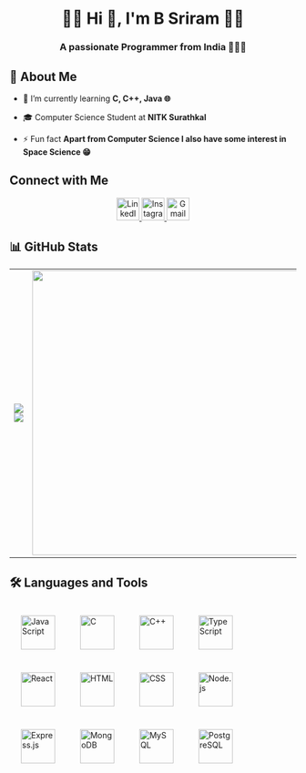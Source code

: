 <h1 align="center">🔶🔸 Hi 👋, I'm B Sriram 🔸🔶</h1>
<h3 align="center">A passionate Programmer from India 👨‍💻🎯</h3>

## 🚀 About Me

- 🌱 I’m currently learning **C, C++, Java 🌐**
- 🎓 Computer Science Student at **NITK Surathkal** 

- ⚡ Fun fact **Apart from Computer Science I also have some interest in Space Science 😁**

## Connect with Me
<p align="center">
  <a href="https://www.linkedin.com/in/your-linkedin-profile">
    <img src="https://img.shields.io/badge/LINKEDIN-0077b5?style=for-the-badge&logo=linkedin&logoColor=white" alt="LinkedIn Badge" height="40"/>
  </a>
  <a href="https://www.instagram.com/your-instagram-profile">
    <img src="https://img.shields.io/badge/INSTAGRAM-E4405F?style=for-the-badge&logo=instagram&logoColor=white" alt="Instagram Badge" height="40"/>
  </a>
  <a href="mailto:your-email@gmail.com">
    <img src="https://img.shields.io/badge/GMAIL-D14836?style=for-the-badge&logo=gmail&logoColor=white" alt="Gmail Badge" height="40"/>
  </a>
</p>


## 📊 GitHub Stats


<table>
  <tr>
    <td>
      <img src="https://github-readme-stats.vercel.app/api?username=SRIRAM231005&show_icons=true&theme=tokyonight">
      <br>
      <img src="https://github-readme-stats.vercel.app/api/top-langs/?username=SRIRAM231005&layout=compact&theme=radical&langs_count=6">
    </td>
    <td>
      <img src="https://user-images.githubusercontent.com/74038190/213866269-5d00981c-7c98-46d7-8a8e-16f462f15227.gif" width="500">
    </td>
  </tr>
</table>




## 🛠 Languages and Tools

<p align="left">
  <img src="https://cdn.jsdelivr.net/gh/devicons/devicon/icons/javascript/javascript-original.svg" alt="JavaScript" width="60" height="60" style="margin: 20px;"/>
  <img src="https://cdn.jsdelivr.net/gh/devicons/devicon/icons/c/c-original.svg" alt="C" width="60" height="60" style="margin: 20px;"/>
  <img src="https://cdn.jsdelivr.net/gh/devicons/devicon/icons/cplusplus/cplusplus-original.svg" alt="C++" width="60" height="60" style="margin: 20px;"/>
  <img src="https://cdn.jsdelivr.net/gh/devicons/devicon/icons/typescript/typescript-original.svg" alt="TypeScript" width="60" height="60" style="margin: 20px;"/>
  <img src="https://cdn.jsdelivr.net/gh/devicons/devicon/icons/react/react-original.svg" alt="React" width="60" height="60" style="margin: 20px;"/>
  <img src="https://cdn.jsdelivr.net/gh/devicons/devicon/icons/html5/html5-original.svg" alt="HTML" width="60" height="60" style="margin: 20px;"/>
  <img src="https://cdn.jsdelivr.net/gh/devicons/devicon/icons/css3/css3-original.svg" alt="CSS" width="60" height="60" style="margin: 20px;"/>
  <img src="https://cdn.jsdelivr.net/gh/devicons/devicon/icons/nodejs/nodejs-original.svg" alt="Node.js" width="60" height="60" style="margin: 20px;"/>
  <img src="https://cdn.jsdelivr.net/gh/devicons/devicon/icons/express/express-original.svg" alt="Express.js" width="60" height="60" style="margin: 20px;"/>
  <img src="https://cdn.jsdelivr.net/gh/devicons/devicon/icons/mongodb/mongodb-original.svg" alt="MongoDB" width="60" height="60" style="margin: 20px;"/>
  <img src="https://cdn.jsdelivr.net/gh/devicons/devicon/icons/mysql/mysql-original.svg" alt="MySQL" width="60" height="60" style="margin: 20px;"/>
  <img src="https://cdn.jsdelivr.net/gh/devicons/devicon/icons/postgresql/postgresql-original.svg" alt="PostgreSQL" width="60" height="60" style="margin: 20px;"/>
</p>

